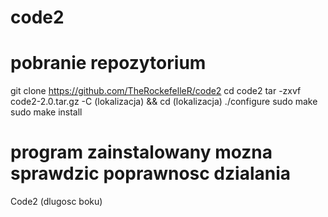 # code2

# pobranie repozytorium

git clone https://github.com/TheRockefelleR/code2
cd code2
tar -zxvf code2-2.0.tar.gz -C (lokalizacja) && cd (lokalizacja)
./configure
sudo make
sudo make install

# program zainstalowany mozna sprawdzic poprawnosc dzialania

Code2 (dlugosc boku)
